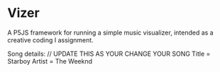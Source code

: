 # Vizer

A P5JS framework for running a simple music visualizer, intended as a creative coding I assignment.

Song details: // UPDATE THIS AS YOUR CHANGE YOUR SONG 
Title = Starboy
Artist = The Weeknd
